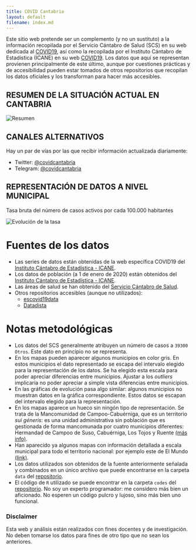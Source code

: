 ```yaml
---
title: COVID Cantabria
layout: default
filename: index.md
--- 
```


Este sitio web pretende ser un complemento (y no un sustituto) a la información recopilada por el Servicio Cántabro de Salud (SCS) en su web dedicada al [COVID19](https://www.scsalud.es/web/scs/coronavirus), así como la recopilada por el Instituto Cántabro de Estadística (ICANE) en su web [COVID19](https://www.icane.es/covid19/dashboard/home/home). Los datos que aquí se representan provienen principalmente de este último, aunque por cuestiones prácticas y de accesibilidad pueden estar tomados de otros repositorios que recopilan los datos oficiales y los transforman para hacer más accesibles.

## RESUMEN DE LA SITUACIÓN ACTUAL EN CANTABRIA
![Resumen](https://covidcantabria.s3-eu-west-1.amazonaws.com/regional_summary.png)

## CANALES ALTERNATIVOS
Hay un par de vías por las que recibir información actualizada diariamente:
* Twitter: [@covidcantabria](https://www.twitter.com/covidcantabria)
* Telegram: [@covidcantabria](https://t.me/covidcantabria)

## REPRESENTACIÓN DE DATOS A NIVEL MUNICIPAL

Tasa bruta del número de casos activos por cada 100.000 habitantes 

![Evolución de la tasa](https://covidcantabria.s3-eu-west-1.amazonaws.com/municip_bolos_evolut.png)

# Fuentes de los datos
* Las series de datos están obtenidas de la web específica COVID19 del [Instituto Cántabro de Estadística  - ICANE](https://www.icane.es/covid19/dashboard/home/home).
* Los datos de población (a 1 de enero de 2020) están obtenidos del [Instituto Cántabro de Estadística  - ICANE](https://www.icane.es/data/municipal-register-gender-municipality#timeseries).
* Las áreas de salud se han obtenido del [Servicio Cántabro de Salud](http://saludcantabria.es/index.php/areas-y-zonas-basicas-de-salud).
* Otros repositorios accesibles (aunque no utilizados):
  * [escovid19data](https://github.com/montera34/escovid19data)
  * [Datadista](https://github.com/datadista/datasets/tree/master/COVID%2019)
  
# Notas metodológicas
* Los datos del SCS generalmente atribuyen un número de casos a `39300 Otros`. Este dato en principio no se representa.
* En los mapas pueden aparecer algunos municipios en color gris. En estos municipios el dato representado se escapa del intervalo elegido para la representación de los datos. Se ha elegido esta escala para poder apreciar diferencias entre municipios. Ajustar a los *outliers* implicaría no poder apreciar a simple vista diferencias entre municipios.
* En las gráficas de evolución pasa algo similar: algunos municipios no muestran datos en la gráfica correspondiente. Estos datos se escapan del intervalo elegido para la representación.
* En los mapas aparece un hueco sin ningón tipo de representación. Se trata de la Mancomunidad de Campoo-Cabuérniga, que es un territorio *sui géneris*: es una unidad administrativa sin población que es gestionada de forma mancomunada por cuatro municipios diferentes: Hermandad de Campoo de Suso, Cabuérniga, Los Tojos y Ruente [(más info)](https://es.wikipedia.org/wiki/Mancomunidad_de_Campoo-Cabu%C3%A9rniga).
* Han aparecido ya algunos mapas con información detallada a escala municipal para todo el territorio nacional: por ejemplo este de El Mundo [(link)](https://www.elmundo.es/ciencia-y-salud/salud/2020/05/04/5eafdf41fdddffcc678b45bd.html).
* Los datos utilizados son obtenidos de la fuente anteriormente señalada y combinados en un único archivo que puede encontrarse en la carpeta `data` del [repositorio](https://github.com/saul-torres/covid_cantabria).
* El código de `R` utilizado se puede encontrar en la carpeta `codes` del [repositorio](https://github.com/saul-torres/covid_cantabria). No soy un experto programador: me considero más bien un aficionado. No esperen un código pulcro y lujoso, sino más bien uno funcional.

### Disclaimer
Esta web y análisis están realizados con fines docentes y de investigación. No deben tomarse los datos para fines de otro tipo que no sean los anteriores.
